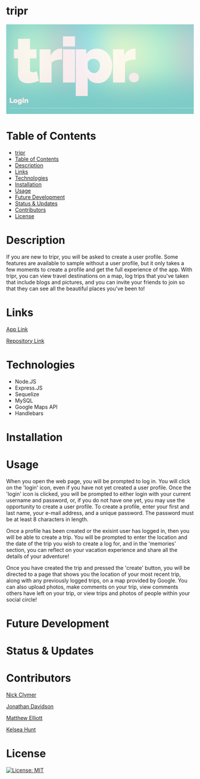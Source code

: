 # tripr

![Homepage screenshot](/triprRepo.png)

# Table of Contents

- [tripr](#tripr)
- [Table of Contents](#table-of-contents)
- [Description](#description)
- [Links](#links)
- [Technologies](#technologies)
- [Installation](#installation)
- [Usage](#usage)
- [Future Development](#future-development)
- [Status & Updates](#status--updates)
- [Contributors](#contributors)
- [License](#license)

# Description

If you are new to tripr, you will be asked to create a user profile. Some features are available to sample without a user profile, but it only takes a few moments to create a profile and get the full experience of the app. With tripr, you can view travel destinations on a map, log trips that you've taken that include blogs and pictures, and you can invite your friends to join so that they can see all the beautiful places you've been to!

# Links

[App Link](https://tripr-project2.herokuapp.com/)

[Repository Link](https://github.com/MatteoThomas/tripr)

# Technologies

- Node.JS
- Express.JS
- Sequelize
- MySQL
- Google Maps API
- Handlebars

# Installation

# Usage

When you open the web page, you will be prompted to log in. You will click on the 'login' icon, even if you have not yet created a user profile. Once the 'login' icon is clicked, you will be prompted to either login with your current username and password, or, if you do not have one yet, you may use the opportunity to create a user profile. To create a profile, enter your first and last name, your e-mail address, and a unique password. The password must be at least 8 characters in length.

Once a profile has been created or the exisint user has logged in, then you will be able to create a trip. You will be prompted to enter the location and the date of the trip you wish to create a log for, and in the 'memories' section, you can reflect on your vacation experience and share all the details of your adventure!

Once you have created the trip and pressed the 'create' button, you will be directed to a page that shows you the location of your most recent trip, along with any previously logged trips, on a map provided by Google. You can also upload photos, make comments on your trip, view comments others have left on your trip, or view trips and photos of people within your social circle!

# Future Development

# Status & Updates

# Contributors

[Nick Clymer](https://github.com/ncclymer)

[Jonathan Davidson](https://github.com/JDavid337)

[Matthew Elliott](https://github.com/MatteoThomas)

[Kelsea Hunt](https://github.com/k-ryanhunt)

# License

[![License: MIT](https://img.shields.io/badge/License-MIT-yellow.svg)](https://opensource.org/licenses/MIT)

